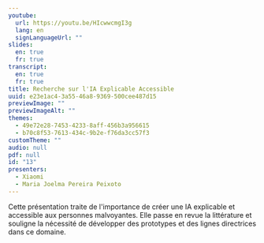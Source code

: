 ```yaml
---
youtube:
  url: https://youtu.be/HIcwwcmgI3g
  lang: en
  signLanguageUrl: ""
slides:
  en: true
  fr: true
transcript:
  en: true
  fr: true
title: Recherche sur l'IA Explicable Accessible
uuid: e23e1ac4-3a55-46a8-9369-500cee487d15
previewImage: ""
previewImageAlt: ""
themes:
  - 49e72e28-7453-4233-8aff-456b3a956615
  - b70c8f53-7613-434c-9b2e-f76da3cc57f3
customTheme: ""
audio: null
pdf: null
id: "13"
presenters:
  - Xiaomi
  - Maria Joelma Pereira Peixoto
---
```

Cette présentation traite de l'importance de créer une IA explicable et accessible aux personnes malvoyantes. Elle passe en revue la littérature et souligne la nécessité de développer des prototypes et des lignes directrices dans ce domaine.
